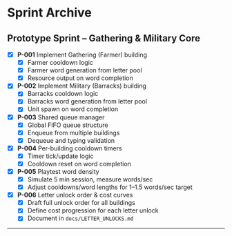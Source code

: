 # Sprint Archive

## Prototype Sprint – Gathering & Military Core

- [x] **P-001** Implement Gathering (Farmer) building
  - [x] Farmer cooldown logic
  - [x] Farmer word generation from letter pool
  - [x] Resource output on word completion
- [x] **P-002** Implement Military (Barracks) building
  - [x] Barracks cooldown logic
  - [x] Barracks word generation from letter pool
  - [x] Unit spawn on word completion
- [x] **P-003** Shared queue manager
  - [x] Global FIFO queue structure
  - [x] Enqueue from multiple buildings
  - [x] Dequeue and typing validation
- [x] **P-004** Per-building cooldown timers
  - [x] Timer tick/update logic
  - [x] Cooldown reset on word completion
- [x] **P-005** Playtest word density
  - [x] Simulate 5 min session, measure words/sec
  - [x] Adjust cooldowns/word lengths for 1–1.5 words/sec target
- [x] **P-006** Letter unlock order & cost curves
  - [x] Draft full unlock order for all buildings
  - [x] Define cost progression for each letter unlock
  - [x] Document in `docs/LETTER_UNLOCKS.md`

---

